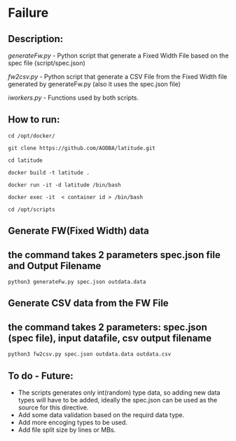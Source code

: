 # Failure
## Description:

*generateFw.py* - Python script that generate a Fixed Width File based on the spec file (script/spec.json)

*fw2csv.py*     - Python script that generate a CSV File from the Fixed Width file generated by generateFw.py (also it uses the spec.json file)

*iworkers.py*   - Functions used by both scripts.


## How to run:

```
cd /opt/docker/

git clone https://github.com/AODBA/latitude.git

cd latitude

docker build -t latitude .

docker run -it -d latitude /bin/bash

docker exec -it  < container id > /bin/bash

cd /opt/scripts
```

## Generate FW(Fixed Width) data
## the command takes 2 parameters spec.json  file and Output Filename
```
python3 generateFw.py spec.json outdata.data
```

## Generate CSV data from the FW File
## the command takes 2 parameters: spec.json (spec file), input datafile, csv output filename


```
python3 fw2csv.py spec.json outdata.data outdata.csv
```


## To do - Future: 

  - The scripts generates only int(random) type data, so adding new data types will have to be added, ideally the spec.json can be
used as the source for this directive.
  - Add some data validation based on the requird data type.
  - Add more encoging types to be used.
  - Add file split size by lines or MBs.
  
  
